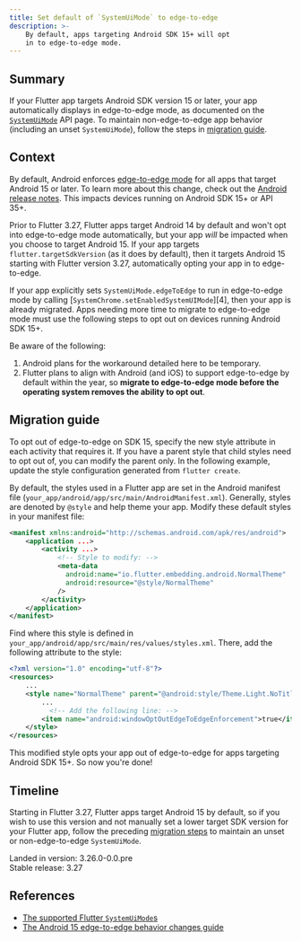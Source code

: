 ```yaml
---
title: Set default of `SystemUiMode` to edge-to-edge
description: >-
    By default, apps targeting Android SDK 15+ will opt
    in to edge-to-edge mode.
---
```


## Summary

If your Flutter app targets Android SDK version 15 or later,
your app automatically displays in edge-to-edge mode,
as documented on the [`SystemUiMode`][] API page.
To maintain non-edge-to-edge app behavior
(including an unset `SystemUiMode`),
follow the steps in [migration guide](#migration-guide).

[`SystemUiMode`]: {{site.api}}/flutter/services/SystemUiMode.html

## Context

By default, Android enforces [edge-to-edge mode][] for all apps that
target Android 15 or later.
To learn more about this change, check out the [Android release notes][].
This impacts devices running on Android SDK 15+ or API 35+.

Prior to Flutter 3.27, Flutter apps target Android 14 by default and
won't opt into edge-to-edge mode automatically, but
your app _will_ be impacted when you choose to target Android 15.
If your app targets `flutter.targetSdkVersion` (as it does by default),
then it targets Android 15 starting with Flutter version 3.27,
automatically opting your app in to edge-to-edge.

If your app explicitly sets `SystemUiMode.edgeToEdge` to run in
edge-to-edge mode by calling [`SystemChrome.setEnabledSystemUIMode`][4],
then your app is already migrated. Apps needing more time to migrate to
edge-to-edge mode must use the following steps to opt out on
devices running Android SDK 15+.

Be aware of the following:

 1. Android plans for the workaround detailed here to be temporary.
 2. Flutter plans to align with Android (and iOS) to
    support edge-to-edge by default within the year, so
    **migrate to edge-to-edge mode before the operating system
    removes the ability to opt out**.

[edge-to-edge mode]: {{site.android-dev}}/develop/ui/views/layout/edge-to-edge
[Android release notes]: {{site.android-dev}}/about/versions/15/behavior-changes-15#edge-to-edge
[`SystemChrome.setEnabledSystemUIMode`]: {{site.api}}/flutter/services/SystemChrome/setEnabledSystemUIMode.html

## Migration guide

To opt out of edge-to-edge on SDK 15, specify
the new style attribute in each activity that requires it.
If you have a parent style that child styles need to opt out of,
you can modify the parent only.
In the following example,
update the style configuration generated from `flutter create`.

By default, the styles used in a Flutter app are set in
the Android manifest file (`your_app/android/app/src/main/AndroidManifest.xml`).
Generally, styles are denoted by `@style` and help theme your app.
Modify these default styles in your manifest file:

```xml title="AndroidManifest.xml" highlightLines=5-8
<manifest xmlns:android="http://schemas.android.com/apk/res/android">
    <application ...>
        <activity ...>
            <!-- Style to modify: -->
            <meta-data
              android:name="io.flutter.embedding.android.NormalTheme"
              android:resource="@style/NormalTheme"
            />
        </activity>
    </application>
</manifest>
```

Find where this style is defined in
`your_app/android/app/src/main/res/values/styles.xml`.
There, add the following attribute to the style:

```xml title="styles.xml" highlightLines=7
<?xml version="1.0" encoding="utf-8"?>
<resources>
    ...
    <style name="NormalTheme" parent="@android:style/Theme.Light.NoTitleBar">
        ...
	      <!-- Add the following line: -->
        <item name="android:windowOptOutEdgeToEdgeEnforcement">true</item>
    </style>
</resources>
```

This modified style opts your app out of edge-to-edge for
apps targeting Android SDK 15+.
So now you're done!

## Timeline

Starting in Flutter 3.27, Flutter apps target Android 15 by default, so
if you wish to use this version and not manually set
a lower target SDK version for your Flutter app,
follow the preceding [migration steps](#migration-guide) to
maintain an unset or non-edge-to-edge `SystemUiMode`.

Landed in version: 3.26.0-0.0.pre<br>
Stable release: 3.27

## References

* [The supported Flutter `SystemUiMode`s][]
* [The Android 15 edge-to-edge behavior changes guide][]

[The supported Flutter `SystemUiMode`s]: {{site.api}}/flutter/services/SystemUiMode.html
[The Android 15 edge-to-edge behavior changes guide]: {{site.android-dev}}/about/versions/15/behavior-changes-15#edge-to-edge
